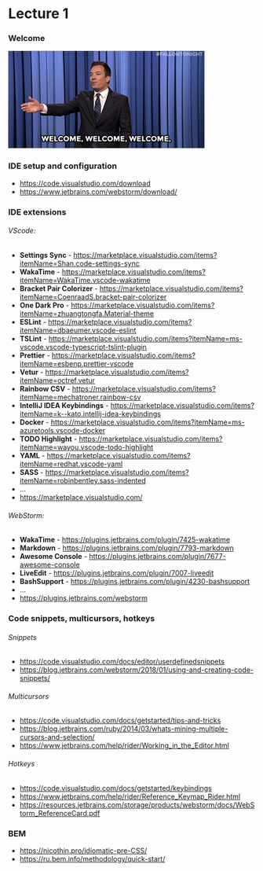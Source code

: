 # Lecture 1

### Welcome
![Welcome](welcome.gif)

### IDE setup and configuration
- https://code.visualstudio.com/download
- https://www.jetbrains.com/webstorm/download/

### IDE extensions
###### VScode:
- **Settings Sync** - https://marketplace.visualstudio.com/items?itemName=Shan.code-settings-sync
- **WakaTime** - https://marketplace.visualstudio.com/items?itemName=WakaTime.vscode-wakatime
- **Bracket Pair Colorizer** - https://marketplace.visualstudio.com/items?itemName=CoenraadS.bracket-pair-colorizer
- **One Dark Pro** - https://marketplace.visualstudio.com/items?itemName=zhuangtongfa.Material-theme
- **ESLint** - https://marketplace.visualstudio.com/items?itemName=dbaeumer.vscode-eslint
- **TSLint** - https://marketplace.visualstudio.com/items?itemName=ms-vscode.vscode-typescript-tslint-plugin
- **Prettier** - https://marketplace.visualstudio.com/items?itemName=esbenp.prettier-vscode
- **Vetur** - https://marketplace.visualstudio.com/items?itemName=octref.vetur
- **Rainbow CSV** - https://marketplace.visualstudio.com/items?itemName=mechatroner.rainbow-csv
- **IntelliJ IDEA Keybindings** - https://marketplace.visualstudio.com/items?itemName=k--kato.intellij-idea-keybindings
- **Docker** - https://marketplace.visualstudio.com/items?itemName=ms-azuretools.vscode-docker
- **TODO Highlight** - https://marketplace.visualstudio.com/items?itemName=wayou.vscode-todo-highlight
- **YAML** - https://marketplace.visualstudio.com/items?itemName=redhat.vscode-yaml
- **SASS** - https://marketplace.visualstudio.com/items?itemName=robinbentley.sass-indented
- ...
- https://marketplace.visualstudio.com/

###### WebStorm:
- **WakaTime** - https://plugins.jetbrains.com/plugin/7425-wakatime
- **Markdown** - https://plugins.jetbrains.com/plugin/7793-markdown
- **Awesome Console** - https://plugins.jetbrains.com/plugin/7677-awesome-console
- **LiveEdit** - https://plugins.jetbrains.com/plugin/7007-liveedit
- **BashSupport** - https://plugins.jetbrains.com/plugin/4230-bashsupport
- ...
- https://plugins.jetbrains.com/webstorm

### Code snippets, multicursors, hotkeys
###### Snippets
- https://code.visualstudio.com/docs/editor/userdefinedsnippets
- https://blog.jetbrains.com/webstorm/2018/01/using-and-creating-code-snippets/

###### Multicursors
- https://code.visualstudio.com/docs/getstarted/tips-and-tricks
- https://blog.jetbrains.com/ruby/2014/03/whats-mining-multiple-cursors-and-selection/
- https://www.jetbrains.com/help/rider/Working_in_the_Editor.html

###### Hotkeys
- https://code.visualstudio.com/docs/getstarted/keybindings
- https://www.jetbrains.com/help/rider/Reference_Keymap_Rider.html
- https://resources.jetbrains.com/storage/products/webstorm/docs/WebStorm_ReferenceCard.pdf

### BEM
- https://nicothin.pro/idiomatic-pre-CSS/
- https://ru.bem.info/methodology/quick-start/

